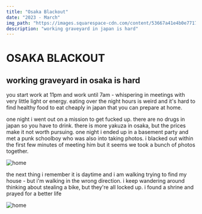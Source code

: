 ```yaml
---
title: "Osaka Blackout"
date: "2023 - March"
img_path: "https://images.squarespace-cdn.com/content/53667a41e4b0e77173cb3dd1/2ed6a93a-bef8-464b-8441-638512ad2e7a/R0003310.jpg?content-type=image%2Fjpeg"
description: "working graveyard in japan is hard"
---
```



# OSAKA BLACKOUT

## working graveyard in osaka is hard
you start work at 11pm and work until 7am - whispering in meetings with very little light or energy. eating over the night hours is weird and it's hard to find healthy food to eat cheaply in japan that you can prepare at home. 

one night i went out on a mission to get fucked up. there are no drugs in japan so you have to drink. there is more yakuza in osaka, but the prices make it not worth pursuing. one night i ended up in a basement party and met a punk schoolboy who was also into taking photos. i blacked out within the first few minutes of meeting him but it seems we took a bunch of photos together. 

![home](https://images.squarespace-cdn.com/content/53667a41e4b0e77173cb3dd1/60244a55-772a-4acd-933b-f201677b44d8/R0003349.jpg?content-type=image%2Fjpeg)

the next thing i remember it is daytime and i am walking trying to find my house - but i'm walking in the wrong direction. i keep wandering around thinking about stealing a bike, but they're all locked up. i found a shrine and prayed for a better life

![home](https://images.squarespace-cdn.com/content/53667a41e4b0e77173cb3dd1/39eeb901-0f44-4377-9ad6-03e0ac19c8a7/R0003378.jpg?content-type=image%2Fjpeg)
